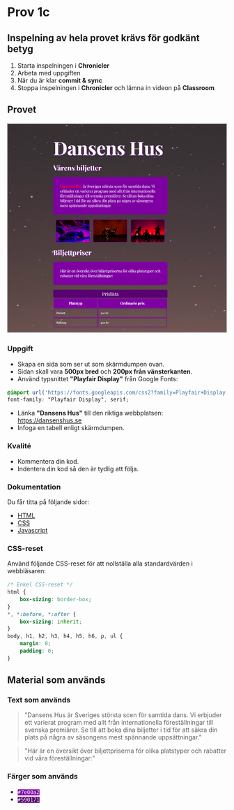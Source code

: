 # Prov 1c

## Inspelning av hela provet krävs för godkänt betyg
1. Starta inspelningen i **Chronicler**
1. Arbeta med uppgiften
1. När du är klar **commit & sync**
1. Stoppa inspelningen i **Chronicler** och lämna in videon på **Classroom**

## Provet

![alt text](dump/dump.png)

### Uppgift
- Skapa en sida som ser ut som skärmdumpen ovan.
- Sidan skall vara **500px bred** och **200px från vänsterkanten**.
- Använd typsnittet **"Playfair Display"** från Google Fonts: 
```css
@import url('https://fonts.googleapis.com/css2?family=Playfair+Display:ital,wght@0,400..900;1,400..900&display=swap');
font-family: "Playfair Display", serif;
```
- Länka **"Dansens Hus"** till den riktiga webbplatsen: https://dansenshus.se
- Infoga en tabell enligt skärmdumpen.

### Kvalité
* Kommentera din kod.
* Indentera din kod så den är tydlig att följa.

### Dokumentation
Du får titta på följande sidor:
* [HTML](https://www.w3schools.com/html)
* [CSS](https://www.w3schools.com/css/default.asp)
* [Javascript](https://www.w3schools.com/js/default.asp)

### CSS-reset

Använd följande CSS-reset för att nollställa alla standardvärden i webbläsaren:
```css
/* Enkel CSS-reset */
html {
    box-sizing: border-box;
}
*, *:before, *:after {
    box-sizing: inherit;
}
body, h1, h2, h3, h4, h5, h6, p, ul {
    margin: 0;
    padding: 0;
}
```

## Material som används

### Text som används
> "Dansens Hus är Sveriges största scen för samtida dans. Vi erbjuder ett varierat program med allt från internationella föreställningar till svenska premiärer. Se till att boka dina biljetter i tid för att säkra din plats på några av säsongens mest spännande uppsättningar."

> "Här är en översikt över biljettpriserna för olika platstyper och rabatter vid våra föreställningar:"

### Färger som används

* <code style="background:#7e00a2; color:#fff">#7e00a2</code>
* <code style="background:#590171; color:#fff">#590171</code>
